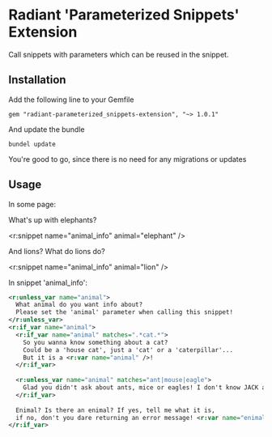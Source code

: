 # Radiant 'Parameterized Snippets' Extension

Call snippets with parameters which can be reused in the snippet.


## Installation

Add the following line to your Gemfile

    gem "radiant-parameterized_snippets-extension", "~> 1.0.1"

And update the bundle

    bundel update

You're good to go, since there is no need for any migrations or updates

## Usage

In some page:

What's up with elephants?
  
  <r:snippet name="animal_info" animal="elephant" />
  
And lions? What do lions do?
  
  <r:snippet name="animal_info" animal="lion" />

In snippet 'animal_info':

```xml
<r:unless_var name="animal">
  What animal do you want info about?
  Please set the 'animal' parameter when calling this snippet!
</r:unless_var>
<r:if_var name="animal">
  <r:if_var name="animal" matches=".*cat.*">
    So you wanna know something about a cat?
    Could be a 'house cat', just a 'cat' or a 'caterpillar'...
    But it is a <r:var name="animal" />!
  </r:if_var>
  
  <r:unless_var name="animal" matches="ant|mouse|eagle">
    Glad you didn't ask about ants, mice or eagles! I don't know JACK about those animals!
  </r:if_var>
  
  Enimal? Is there an enimal? If yes, tell me what it is, 
  if no, don't you dare returning an error message! <r:var name="enimal" missing="ignore" />
</r:if_var>
```  
